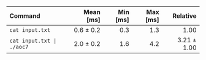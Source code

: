 | Command | Mean [ms] | Min [ms] | Max [ms] | Relative |
|:---|---:|---:|---:|---:|
| `cat input.txt` | 0.6 ± 0.2 | 0.3 | 1.3 | 1.00 |
| `cat input.txt \| ./aoc7` | 2.0 ± 0.2 | 1.6 | 4.2 | 3.21 ± 1.00 |
